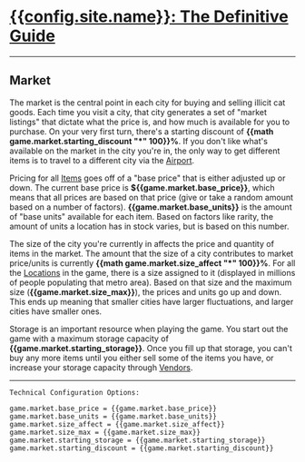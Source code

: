 # [{{config.site.name}}: The Definitive Guide](/manual)

---

## Market
The market is the central point in each city for buying and selling illicit cat goods.  Each time you visit a city, that city generates a set of "market listings" that dictate what the price is, and how much is available for you to purchase.  On your very first turn, there's a starting discount of __{{math game.market.starting_discount \"*\" 100}}%__.  If you don't like what's available on the market in the city you're in, the only way to get different items is to travel to a different city via the [Airport](/manual/airport).

Pricing for all [Items](/manual/items) goes off of a "base price" that is either adjusted up or down.  The current base price is __${{game.market.base_price}}__, which means that all prices are based on that price (give or take a random amount based on a number of factors).  __{{game.market.base_units}}__ is the amount of "base units" available for each item.  Based on factors like rarity, the amount of units a location has in stock varies, but is based on this number.

The size of the city you're currently in affects the price and quantity of items in the market.  The amount that the size of a city contributes to market price/units is currently __{{math game.market.size_affect \"*\" 100}}%__.  For all the [Locations](/manual/locations) in the game, there is a size assigned to it (displayed in millions of people populating that metro area). Based on that size and the maximum size (__{{game.market.size_max}}__), the prices and units go up and down.  This ends up meaning that smaller cities have larger fluctuations, and larger cities have smaller ones.

Storage is an important resource when playing the game.  You start out the game with a maximum storage capacity of __{{game.market.starting_storage}}__.  Once you fill up that storage, you can't buy any more items until you either sell some of the items you have, or increase your storage capacity through [Vendors](/manual/vendors).

---

```
Technical Configuration Options:

game.market.base_price = {{game.market.base_price}}
game.market.base_units = {{game.market.base_units}}
game.market.size_affect = {{game.market.size_affect}}
game.market.size_max = {{game.market.size_max}}
game.market.starting_storage = {{game.market.starting_storage}}
game.market.starting_discount = {{game.market.starting_discount}}
```
